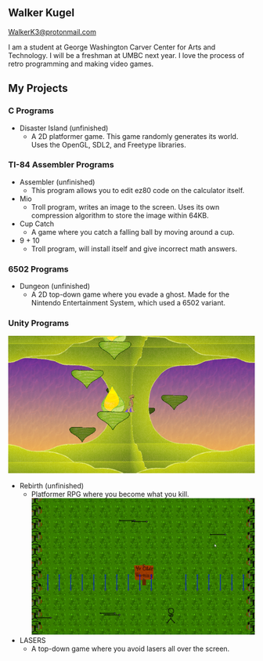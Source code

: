 ## Walker Kugel
WalkerK3@protonmail.com

I am a student at George Washington Carver Center for Arts and Technology. I will be a freshman at UMBC next year. I love the process of retro programming and making video games.

## My Projects

### C Programs
- Disaster Island (unfinished)
  - A 2D platformer game. This game randomly generates its world. Uses the OpenGL, SDL2, and Freetype libraries.

### TI-84 Assembler Programs
- Assembler (unfinished)
  - This program allows you to edit ez80 code on the calculator itself.
- Mio
  - Troll program, writes an image to the screen. Uses its own compression algorithm to store the image within 64KB.
- Cup Catch
  - A game where you catch a falling ball by moving around a cup.
- 9 + 10
  - Troll program, will install itself and give incorrect math answers.

### 6502 Programs
- Dungeon (unfinished)
  - A 2D top-down game where you evade a ghost. Made for the Nintendo Entertainment System, which used a 6502 variant.

### Unity Programs
![Screenshot of Rebirth](images/Rebirth.PNG)
- Rebirth (unfinished)
  - Platformer RPG where you become what you kill.
![Screenshot of ARROWS, the renassiance themed update of LASERS](images/Lasers.png)
- LASERS
  - A top-down game where you avoid lasers all over the screen.
